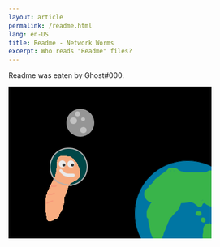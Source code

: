 ```yaml
---
layout: article
permalink: /readme.html
lang: en-US
title: Readme - Network Worms
excerpt: Who reads "Readme" files?
---
```


Readme was eaten by Ghost#000.

<img src="files/images/open-graph.png">
